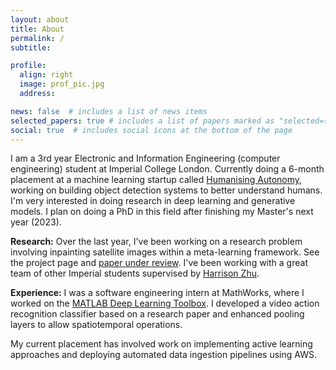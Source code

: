 ```yaml
---
layout: about
title: About
permalink: /
subtitle:

profile:
  align: right
  image: prof_pic.jpg
  address:

news: false  # includes a list of news items
selected_papers: true # includes a list of papers marked as "selected={true}"
social: true  # includes social icons at the bottom of the page
---
```


I am a 3rd year Electronic and Information Engineering (computer engineering) student at Imperial College London. Currently doing a 6-month placement at a machine learning startup called [Humanising Autonomy](https://humanisingautonomy.com/), working on building object detection systems to better understand humans. I'm very interested in doing research in deep learning and generative models. I plan on doing a PhD in this field after finishing my Master's next year (2023).

**Research:** Over the last year, I've been working on a research problem involving inpainting satellite images within a meta-learning framework. See the project page and [paper under review](https://arxiv.org/abs/2205.12407). I've been working with a great team of other Imperial students supervised by [Harrison Zhu](https://harrisonzhu508.github.io/).

**Experience:** I was a software engineering intern at MathWorks, where I worked on the [MATLAB Deep Learning Toolbox](https://uk.mathworks.com/products/deep-learning.html). I developed a video action recognition classifier based on a research paper and enhanced pooling layers to allow spatiotemporal operations.

My current placement has involved work on implementing active learning approaches and deploying automated data ingestion pipelines using AWS.


<!-- Write your biography here. Tell the world about yourself. Link to your favorite [subreddit](http://reddit.com). You can put a picture in, too. The code is already in, just name your picture `prof_pic.jpg` and put it in the `img/` folder.

Put your address / P.O. box / other info right below your picture. You can also disable any these elements by editing `profile` property of the YAML header of your `_pages/about.md`. Edit `_bibliography/papers.bib` and Jekyll will render your [publications page](/al-folio/publications/) automatically.

Link to your social media connections, too. This theme is set up to use [Font Awesome icons](http://fortawesome.github.io/Font-Awesome/) and [Academicons](https://jpswalsh.github.io/academicons/), like the ones below. Add your Facebook, Twitter, LinkedIn, Google Scholar, or just disable all of them. -->
